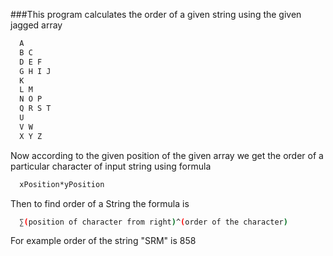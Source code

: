 ###This program calculates the order of a given string using the given jagged array 
```bash
  A
  B C
  D E F
  G H I J
  K
  L M
  N O P
  Q R S T
  U
  V W
  X Y Z
```
Now according to the given position of the given array we get the order of a particular character of input string using formula
```bash
  xPosition*yPosition
```
Then to find order of a String the formula is
```bash
  ∑(position of character from right)^(order of the character)
```
For example order of the string "SRM" is 858
